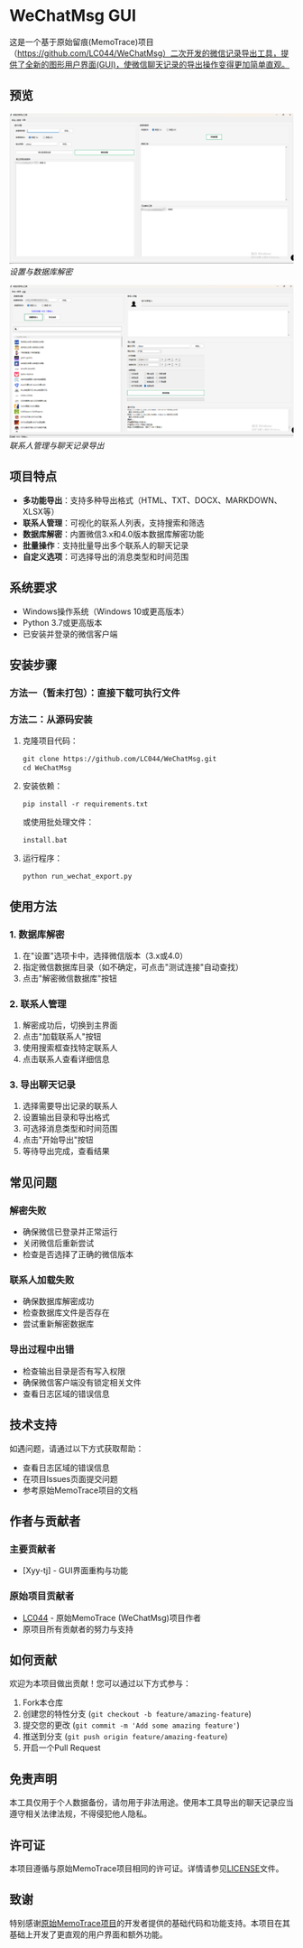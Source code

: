 # WeChatMsg GUI

这是一个基于原始留痕(MemoTrace)项目（https://github.com/LC044/WeChatMsg）二次开发的微信记录导出工具，提供了全新的图形用户界面(GUI)，使微信聊天记录的导出操作变得更加简单直观。

## 预览

![设置界面预览](doc/images/GUI1.jpg)
*设置与数据库解密*

![聊天记录导出预览](doc/images/GUI2.jpg)
*联系人管理与聊天记录导出*


## 项目特点

- **多功能导出**：支持多种导出格式（HTML、TXT、DOCX、MARKDOWN、XLSX等）
- **联系人管理**：可视化的联系人列表，支持搜索和筛选
- **数据库解密**：内置微信3.x和4.0版本数据库解密功能
- **批量操作**：支持批量导出多个联系人的聊天记录
- **自定义选项**：可选择导出的消息类型和时间范围

## 系统要求

- Windows操作系统（Windows 10或更高版本）
- Python 3.7或更高版本
- 已安装并登录的微信客户端

## 安装步骤

### 方法一（暂未打包）：直接下载可执行文件

<!-- 1. 从项目发布页下载最新的可执行文件 -->
<!-- 2. 解压后双击运行`WeChatExporter.exe` -->

### 方法二：从源码安装

1. 克隆项目代码：
   ```
   git clone https://github.com/LC044/WeChatMsg.git
   cd WeChatMsg
   ```

2. 安装依赖：
   ```
   pip install -r requirements.txt
   ```
   
   或使用批处理文件：
   ```
   install.bat
   ```

3. 运行程序：
   ```
   python run_wechat_export.py
   ```

## 使用方法

### 1. 数据库解密

1. 在"设置"选项卡中，选择微信版本（3.x或4.0）
2. 指定微信数据库目录（如不确定，可点击"测试连接"自动查找）
3. 点击"解密微信数据库"按钮

### 2. 联系人管理

1. 解密成功后，切换到主界面
2. 点击"加载联系人"按钮
3. 使用搜索框查找特定联系人
4. 点击联系人查看详细信息

### 3. 导出聊天记录

1. 选择需要导出记录的联系人
2. 设置输出目录和导出格式
3. 可选择消息类型和时间范围
4. 点击"开始导出"按钮
5. 等待导出完成，查看结果

## 常见问题

### 解密失败
- 确保微信已登录并正常运行
- 关闭微信后重新尝试
- 检查是否选择了正确的微信版本

### 联系人加载失败
- 确保数据库解密成功
- 检查数据库文件是否存在
- 尝试重新解密数据库

### 导出过程中出错
- 检查输出目录是否有写入权限
- 确保微信客户端没有锁定相关文件
- 查看日志区域的错误信息



## 技术支持

如遇问题，请通过以下方式获取帮助：
- 查看日志区域的错误信息
- 在项目Issues页面提交问题
- 参考原始MemoTrace项目的文档

## 作者与贡献者

### 主要贡献者
- [Xyy-tj] - GUI界面重构与功能

### 原始项目贡献者
- [LC044](https://github.com/LC044) - 原始MemoTrace (WeChatMsg)项目作者
- 原项目所有贡献者的努力与支持

## 如何贡献

欢迎为本项目做出贡献！您可以通过以下方式参与：

1. Fork本仓库
2. 创建您的特性分支 (`git checkout -b feature/amazing-feature`)
3. 提交您的更改 (`git commit -m 'Add some amazing feature'`)
4. 推送到分支 (`git push origin feature/amazing-feature`)
5. 开启一个Pull Request

## 免责声明

本工具仅用于个人数据备份，请勿用于非法用途。使用本工具导出的聊天记录应当遵守相关法律法规，不得侵犯他人隐私。

## 许可证

本项目遵循与原始MemoTrace项目相同的许可证。详情请参见[LICENSE](LICENSE)文件。

## 致谢

特别感谢[原始MemoTrace项目](https://github.com/LC044/WeChatMsg)的开发者提供的基础代码和功能支持。本项目在其基础上开发了更直观的用户界面和额外功能。
